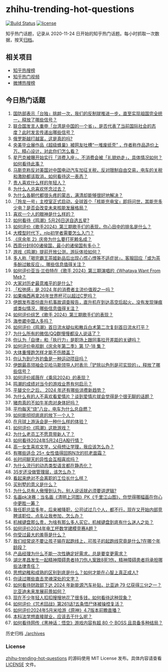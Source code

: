 # zhihu-trending-hot-questions

[![Build Status](https://github.com/justjavac/zhihu-trending-hot-questions/workflows/ci/badge.svg?branch=master)](https://github.com/justjavac/zhihu-trending-hot-questions/actions)
[![license](https://img.shields.io/github/license/justjavac/zhihu-trending-hot-questions)](https://github.com/justjavac/zhihu-trending-hot-questions/blob/master/LICENSE)

知乎热门话题，记录从 2020-11-24
日开始的知乎热门话题。每小时抓取一次数据，按天[归档](./archives)。

## 相关项目

- [知乎热搜榜](https://github.com/justjavac/zhihu-trending-top-search)
- [知乎热门视频](https://github.com/justjavac/zhihu-trending-hot-video)
- [微博热搜榜](https://github.com/justjavac/weibo-trending-hot-search)

## 今日热门话题

<!-- BEGIN -->
<!-- 最后更新时间 Sat May 25 2024 06:02:33 GMT+0800 (China Standard Time) -->

1. [国防部表示「台独」挑衅一次，我们的反制就推进一步，直至实现祖国完全统一，释放了哪些信号？](https://www.zhihu.com/question/657026683)
1. [联合国发言人重申「台湾是中国的一个省」，是否代表了当前国际社会的态度？此时发言传递出哪些信号？](https://www.zhihu.com/question/657058376)
1. [俄罗斯越打越富，这是真的吗?](https://www.zhihu.com/question/656907254)
1. [央美毕业展作品《超级蜂巢》被网友吐槽“一堆废纸壳” ，作者称作品造价上万，精心设计，对此你们怎么看？](https://www.zhihu.com/question/657035134)
1. [星巴克被曝开始实行「消费入座」，不消费会被「礼貌劝走」，具体情况如何？如何看待此事？](https://www.zhihu.com/question/657035264)
1. [马斯克称反对美国对中国电动汽车加征关税，反对限制自由交易，电车的关税和激励都该取消，如何看待这一表态？](https://www.zhihu.com/question/657005161)
1. [贵人喜欢什么样的年轻人？](https://www.zhihu.com/question/652859628)
1. [为什么人总喜欢怀念过去？](https://www.zhihu.com/question/654386129)
1. [为什么各朝代都很头疼的蒙古，满清却能够很好地解决？](https://www.zhihu.com/question/599870965)
1. [「玲龙一号」主控室正式启动，全球首个「核能充电宝」即将问世，其能充多少电？是否会改变未来核能发展格局？](https://www.zhihu.com/question/656806105)
1. [喜欢一个人的眼神是什么样的？](https://www.zhihu.com/question/23972203)
1. [如何看待《鸣潮》5月26日送自选五星?](https://www.zhihu.com/question/657053600)
1. [如何评价《歌手2024》第三期歌手们的表现，你心目中的排名是什么？](https://www.zhihu.com/question/657017111)
1. [大模型时代下，nlp初学者需要怎么入门？](https://www.zhihu.com/question/595292943)
1. [《庆余年 2》庆帝为什么要打死赖名成？](https://www.zhihu.com/question/656856026)
1. [西周分封800诸侯国，最小的诸侯国有多小？](https://www.zhihu.com/question/527888692)
1. [游戏《鸣潮》提前开放公测，游玩体验如何？](https://www.zhihu.com/question/656905412)
1. [多人称「喝完霸王茶姬新品后出现心慌心悸等不适症状」，客服回应「或为茶多酚过敏反应」，哪些信息值得关注？](https://www.zhihu.com/question/656919927)
1. [如何评价亚当·兰伯特在《歌手 2024》第三期演唱的《Whataya Want From Me》？](https://www.zhihu.com/question/657039376)
1. [大家对历史最意难平的是什么?](https://www.zhihu.com/question/656241790)
1. [「松弛感」是 2024 年的消费者主流价值观之一吗？](https://www.zhihu.com/question/656902748)
1. [如果梅西再拿26年世界杯可以超过C罗吗？](https://www.zhihu.com/question/656336583)
1. [伊朗发布首份直升机事故调查报告，直升机在到达高空后起火，没有发现弹痕或类似情况，哪些信息值得关注？](https://www.zhihu.com/question/657000549)
1. [如何评价综艺《歌手 2024》第三期歌手们的表现？](https://www.zhihu.com/question/656926347)
1. [海参崴中国人多吗？](https://www.zhihu.com/question/362187335)
1. [如何评价《鸣潮》首日流水疑似和散兵白术第二次复刻首日流水打平？](https://www.zhihu.com/question/656987967)
1. [为什么所有的微信/QQ群慢慢都没人说话了？](https://www.zhihu.com/question/638714430)
1. [你认为「自律」和「执行力」是职场上跟同事拉开差距的关键吗？](https://www.zhihu.com/question/653431148)
1. [如何评价电视剧《庆余年第二季》第 17-18 集？](https://www.zhihu.com/question/656940455)
1. [大体重慢跑怎样才能不伤膝盖？](https://www.zhihu.com/question/656480205)
1. [你认为到户外钓鱼是一种运动项目吗？](https://www.zhihu.com/question/655372276)
1. [伊朗最高领袖会见哈马斯领导人时表示「铲除以色列是可实现的」，释放了哪些信号？](https://www.zhihu.com/question/656935057)
1. [如何评价戚薇在《乘风2024》的表现？](https://www.zhihu.com/question/655258558)
1. [鸣潮的成绩对当今的游戏业界有何启示？](https://www.zhihu.com/question/657018015)
1. [平替文化之后， 2024 年还有哪些消费新趋势？](https://www.zhihu.com/question/657035452)
1. [为什么有的人不喜欢看爱情片？谈到爱情片就会觉得是个很无聊的话题？](https://www.zhihu.com/question/36694957)
1. [猪肉真的不如牛羊肉对身体好吗？](https://www.zhihu.com/question/311153912)
1. [平均每天“烧”八台，电车为什么总自燃？](https://www.zhihu.com/question/642765104)
1. [如何能彻彻底底的放下一个人？](https://www.zhihu.com/question/417062982)
1. [在月球上游泳会是一种什么样的体验？](https://www.zhihu.com/question/440028850)
1. [如何评价《鸣潮》这款游戏？](https://www.zhihu.com/question/656905211)
1. [为什么老员工不愿意带新人了？](https://www.zhihu.com/question/656870197)
1. [如何看待2024年5月24日A股行情？](https://www.zhihu.com/question/656893464)
1. [高一女生喜欢文学，父母想让学理，我应该怎么办？](https://www.zhihu.com/question/655489619)
1. [有哪些适合 25+ 女性值得回购N次的抗老面霜？](https://www.zhihu.com/question/653888902)
1. [长时间聊天的异性会互相喜欢吗？](https://www.zhihu.com/question/653303757)
1. [为什么流行的动态类型语言都在静态化？](https://www.zhihu.com/question/656967751)
1. [35岁还没做管理层，该怎么办？](https://www.zhihu.com/question/572644474)
1. [看起来绝对不会离职的工位长什么样？](https://www.zhihu.com/question/621565058)
1. [买别墅的意义是什么？](https://www.zhihu.com/question/276461256)
1. [为什么总有人傲慢到认为，别人说话就必须要讲逻辑?](https://www.zhihu.com/question/656632662)
1. [名画pk决赛：当名画《清明上河图》PK《千里江山图》，你觉得哪幅画在你心中更胜一筹？](https://www.zhihu.com/question/656999935)
1. [我任职总监多年，后来被降职，公司试过几个人，都不行，现在又开始内部竞聘该职位，点名让我参加，怎么办？](https://www.zhihu.com/question/655952018)
1. [机械键盘那么贵，为啥有那么多人买它，机械键盘到底有什么迷人之处？](https://www.zhihu.com/question/654183652)
1. [如何评价2024年电工杯数学建模竞赛A题？](https://www.zhihu.com/question/657002849)
1. [你受过最大的羞辱是什么？](https://www.zhihu.com/question/20794578)
1. [我们经常说不要让孩子输在起跑线上，可孩子的起跑线究竟是什么?在哪个年龄段？](https://www.zhihu.com/question/655659804)
1. [产品经理为什么不能一次性确定好需求，总是要变更需求？](https://www.zhihu.com/question/655127036)
1. [湖北孝昌发生一起精神障碍患者持刀伤人案致8死1伤，精神障碍患者将承担哪些法律责任？](https://www.zhihu.com/question/656932760)
1. [思想幼稚和成熟的区别到底是什么？如何才能在心智上真正成人?](https://www.zhihu.com/question/656857635)
1. [你读过哪些直击灵魂深处的文字？](https://www.zhihu.com/question/652567900)
1. [如何看待财政部下达 2024 年新能源汽车补贴，比亚迪 79 亿获得三分之一？比亚迪未来发展前景如何？](https://www.zhihu.com/question/656850082)
1. [现在不少年轻人扣扣搜搜地花了很多钱，如何看待这种现象？](https://www.zhihu.com/question/656904686)
1. [如何评价《咒术回战》第261话?五条悟尸体被操控复活？](https://www.zhihu.com/question/656913871)
1. [如何评价2024年5月米哈游《原神》4.7版本前瞻直播？](https://www.zhihu.com/question/656802241)
1. [本科法学想直接就业，应该去干什么呢？](https://www.zhihu.com/question/656596894)
1. [如何看待网传《黑神话：悟空》游戏内容有超 80 个 BOSS 且具备多种结局？](https://www.zhihu.com/question/656903812)

<!-- END -->

历史归档 [./archives](./archives)

### License

[zhihu-trending-hot-questions](https://github.com/justjavac/zhihu-trending-hot-questions)
的源码使用 MIT License 发布。具体内容请查看 [LICENSE](./LICENSE) 文件。
